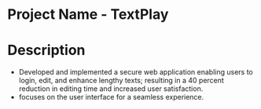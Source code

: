 # Project Name - TextPlay
# Description
* Developed and implemented a secure web application enabling users to login, edit, and enhance lengthy texts;
  resulting in a 40 percent reduction in editing time and increased user satisfaction.
* focuses on the user interface for a seamless experience.

 
